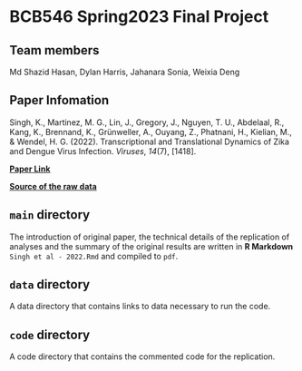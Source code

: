 # BCB546 Spring2023 Final Project

## Team members

Md Shazid Hasan, Dylan Harris, Jahanara Sonia, Weixia Deng

## Paper Infomation

Singh, K., Martinez, M. G., Lin, J., Gregory, J., Nguyen, T. U., Abdelaal, R., Kang, K., Brennand, K., Grünweller, A., Ouyang, Z., Phatnani, H., Kielian, M., & Wendel, H. G. (2022). Transcriptional and Translational Dynamics of Zika and Dengue Virus Infection. *Viruses*, *14*(7), [1418].

[**Paper Link**](https://doi.org/10.3390/v14071418)

[**Source of the raw data**](https://www.ncbi.nlm.nih.gov/geo/query/acc.cgi?acc=GSE207347)

## `main` directory

The introduction of original paper, the technical details of the replication of analyses and the summary of the original results are written in **R Markdown** `Singh et al - 2022.Rmd` and compiled to `pdf`.

## `data` directory

A data directory that contains links to data necessary to run the code.

## `code` directory

A code directory that contains the commented code for the replication.

